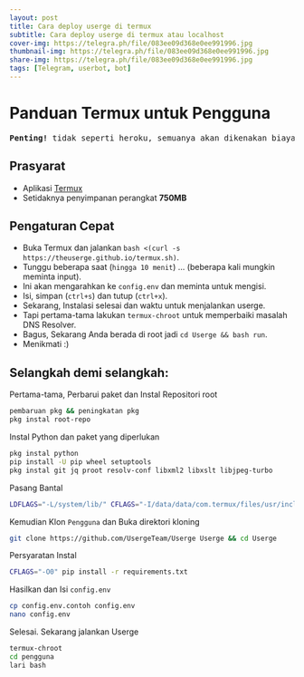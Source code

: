 ```yaml
---
layout: post
title: Cara deploy userge di termux
subtitle: Cara deploy userge di termux atau localhost
cover-img: https://telegra.ph/file/083ee09d368e0ee991996.jpg
thumbnail-img: https://telegra.ph/file/083ee09d368e0ee991996.jpg
share-img: https://telegra.ph/file/083ee09d368e0ee991996.jpg
tags: [Telegram, userbot, bot]
---
```


# Panduan Termux untuk Pengguna

<pre><b>Penting!</b> tidak seperti heroku, semuanya akan dikenakan biaya dari Anda</pre>

## Prasyarat

* Aplikasi [Termux](https://play.google.com/store/apps/details?id=com.termux)
* Setidaknya penyimpanan perangkat **750MB**

## Pengaturan Cepat

* Buka Termux dan jalankan `bash <(curl -s https://theuserge.github.io/termux.sh)`.
* Tunggu beberapa saat (`hingga 10 menit`) ... (beberapa kali mungkin meminta input).
* Ini akan mengarahkan ke `config.env` dan meminta untuk mengisi.
* Isi, simpan (`ctrl+s`) dan tutup (`ctrl+x`).
* Sekarang, Instalasi selesai dan waktu untuk menjalankan userge.
* Tapi pertama-tama lakukan `termux-chroot` untuk memperbaiki masalah DNS Resolver.
* Bagus, Sekarang Anda berada di root jadi `cd Userge && bash run`.
* Menikmati :)

## Selangkah demi selangkah:

Pertama-tama, Perbarui paket dan Instal Repositori root

```bash
pembaruan pkg && peningkatan pkg
pkg instal root-repo
```

Instal Python dan paket yang diperlukan

```bash
pkg instal python
pip install -U pip wheel setuptools
pkg instal git jq proot resolv-conf libxml2 libxslt libjpeg-turbo
```

Pasang Bantal

```bash
LDFLAGS="-L/system/lib/" CFLAGS="-I/data/data/com.termux/files/usr/include/" pip install Bantal
```

Kemudian Klon `Pengguna` dan Buka direktori kloning

```bash
git clone https://github.com/UsergeTeam/Userge Userge && cd Userge
```

Persyaratan Instal

```bash
CFLAGS="-O0" pip install -r requirements.txt
```

Hasilkan dan Isi `config.env`

```bash
cp config.env.contoh config.env
nano config.env
```

Selesai. Sekarang jalankan Userge

```bash
termux-chroot
cd pengguna
lari bash
```